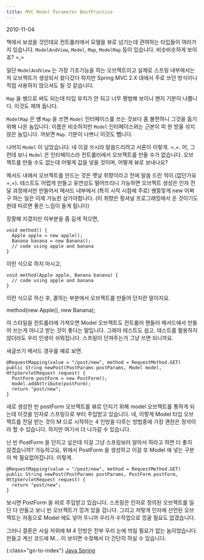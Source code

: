```yaml
---
title: MVC Model Parameter BestPractice
---
```


2010-11-04

책에서 보셨을 것인데요 컨트롤러에서 모델을 뷰로 넘기는데 관여하는 타입들이 여러가지 있습니다.
`ModelAndView`, `Model`, `Map`, `ModelMap` 등이 있습니다.
비슷비슷하게 보이죠? =,=

일단 `ModelAndView` 는 가장 기초기능을 하는 오브젝트이고
실제로 스프링 내부에서는 저 오브젝트가 생성되서 왔다갔다 하지만
Spring MVC 2.X 대에서 주로 쓰던 방식이니 직접 사용하지 않으셔도 될 것 같습니다.

`Map` 을 쌩으로 써도 되는데 타입 유지가 안 되고 너무 평범해 보이니 왠지 기분이 나쁩니다.
이것도 제껴 둡니다.

`ModelMap` 은 쌩 `Map` 을 쓰면 `Model` 인터페이스를 쓰는 것보다 좀 불편하니 그것을 돕기 위해 나온 놈입니다.
이름은 비슷하지만 `Model` 인터페이스와는 근본이 피 한 방울 섞지 않은 놈입니다. 까보면 `Map`.
기분이 나쁘니 이것도 뺍니다.

나머지 `Model` 이 남았습니다.
네 이걸 쓰시라 말씀드리려고 서론이 이렇게. =,=.
어, 그런데 보니 `Model` 은 인터페이스라 컨트롤러에서 오브젝트를 만들 수가 없습니다.
오브젝트를 만들 수도 없는데 어떻게 값을 넣을 것이며, 어떻게 뷰로 보내나요?

메서드 내에서 오브젝트를 만드는 것은 옛날 취향이라고 전에 말씀 드린 적이 (없던가요 =,=).
테스트도 어렵게 만들고 유연성도 떨어뜨리니 가능하면 오브젝트 생성은 인자 전달 과정에서만 만들어서
메서드 내부에서 (특히 시작 시점에 주로) 쌩뚱맞게 new 어쩌구 하는 일은 이제 가능한 삼가야합니다.
(이 취향은 펑셔널 프로그래밍에서 온 것이기도 한데 따르면 좋은 느낌이 들게 됩니다)

장황해 지겠지만 이부분을 좀 길게 적으면,

    void method() {
      Apple apple = new apple();
      Banana banana = new Banana();
      // code using apple and banana 
    }

이런 식으로 하지 마시고,

    void method(Apple apple, Banana banana) {
      // code using apple and banana
    }

이런 식으로 하신 후, 콜하는 부분에서 오브젝트를 만들어 던지란 말이지요.

   method(new Apple(), new Banana);

이 스타일을 컨트롤러에 가져오면
Model 오브젝트도 컨트롤러 핸들러 메서드에서 만들어 쓰는게 아니고 받는 것이 좋다는 말입니다.
그래야 테스트도 쉽고, 테스트를 활용하지 않더라도 우리 인생이 쉬워집니다.
스프링이 던져주는거 그냥 쓰면 되니까요.

새글쓰기 메서드 경우를 예로 보면.

    @RequestMapping(value = "/post/new", method = RequestMethod.GET)
    public String newPost(PostParams postParams, Model model, HttpServletRequest request) {
      PostForm postForm = new PostForm();
      model.addAttribute(postForm);
      return "post/new";
    }

새로 생성한 빈 postForm 오브젝트를 뷰로 던지기 위해 model 오브젝트를 통하게 되는데
이것을 인자로 스프링으로 부터 주입받고 있습니다.
네, 이렇게 Model 타입 오브젝트를 전달 받는 것이
M 으로 시작하는 4 인방을 다루는 방법중에 가장 괜찬은 정석이라 할 수 있습니다.
하지만 여기서 더 나가갈 수 있습니다.

난 빈 PostForm 을 던지고 싶은데 이걸 그냥 스프링보러 알아서 하라고 하면 더 좋지 않겠습니까?
가능하고요, 위에서 PostForm 을 생성하고 이걸 또 Model 에 넣는 구분이 싹 필요없어집니다.
이렇게.

    @RequestMapping(value = "/post/new", method = RequestMethod.GET)
    public String newPost(PostParams postParams, PostForm postForm, HttpServletRequest request) {
      return "post/new";
    }

보시면 PostForm 을 바로 주입받고 있습니다.
스프링은 인자로 정의된 오브젝트를 일단 다 만들고 보니 빈 오브젝트가 낑겨 있을 겁니다.
그리고 저렇게 인자에 선언된 오브젝트는 자동으로 Model 에도 넣어 두니까
우리가 수작업으로 낑굴 필요도 없겠습니다.

그러니 결론은 사실 저위에 M 4 인방은 전부 우리 눈에 띄일 필요가 없는 놈이었습니다.
만들고 계신 코드에 M... 이 보이면 수정해서 더 간단히 하실 수 있습니다.


{:class="go-to-index"}
[Java Spring](index)
